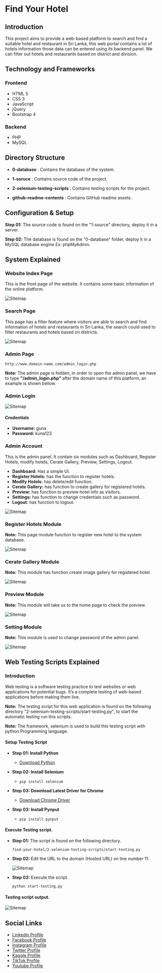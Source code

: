 # Find Your Hotel

## Introduction


This project aims to provide a web-based platform to search and find a suitable hotel and restaurant in Sri Lanka, this web portal contains a lot of hotels information those data can be entered using its backend panel. We can filter out hotels and restaurants based on district and division.


## Technology and Frameworks

### Frontend

- HTML 5
- CSS 3
- JavaScript
- jQuery
- Bootstrap 4

### Backend
- PHP
- MySQL



## Directory Structure

- **0-database** : Contains the database of the system.
- **1-soruce**   : Contains source code of the project.
- **2-selenium-testing-scripts**   : Contains testing scripts for the project.

- **github-readme-contents**   : Contains GitHub readme assets.


## Configuration & Setup

**Step 01:** The source code is found on the "1-source" directory, deploy it in a server.

**Step 02:** The database is found on the "0-database" folder, deploy it in a MySQL database engine Ex: phpMyAdmin.

## System Explained

### Website Index Page

This is the front page of the website. It contains some basic information of the online platform.

![Sitemap](github-readme-contents/web-page.gif)


### Search Page

This page has a filter feature where visitors are able to search and find information of hotels and restaurants in Sri Lanka, the search could used to filter restaurants and hotels based on districts.

![Sitemap](github-readme-contents/search.gif)


### Admin Page

```
http://www.domain-name.com/admin_login.php

```

**Note:** The admin page is hidden, in order to open the admin panel, we have to type **"/admin_login.php"** after the domain name of this platform, an example is shown bellow.

### Admin Login

![Sitemap](github-readme-contents/login-page.jpg)

#### Credentials

- **Username:** guna
- **Password:** kuna123


### Admin Account

This is the admin panel. It contain six modules such as Dashboard, Register Hotels, modify hotels, Cerate Gallery, Preview, Settings, Logout.

- **Dashboard:** Has a simple UI.
- **Register Hotels:** has the function to register hotels.
- **Modify Hotels:** has delete/edit function.
- **Cerate Gallery:** has function to create gallery for registered hotels.
- **Preview:** has function to preview hotel info as visitors.
- **Settings:** has function to change credentials such as password.
- **Logout:** has function to logout.


![Sitemap](github-readme-contents/dashboard.jpg)

### Register Hotels Module

**Note:** This page module function to register new hotel to the system database.

![Sitemap](github-readme-contents/register-hotel.gif)


### Cerate Gallery Module

**Note:** This module has function create image gallery for registered hotel.

![Sitemap](github-readme-contents/create-gallery.gif)

### Preview Module

**Note:** This module will take us to the home page to check the preview.

![Sitemap](github-readme-contents/preview.jpg)


### Setting Module

**Note:** This module is used to change password of the admin panel.

![Sitemap](github-readme-contents/settings-module.jpg)


## Web Testing Scripts Explained

### Introduction

Web testing is a software testing practice to test websites or web applications for potential bugs. It’s a complete testing of web-based applications before making them live.

**Note:** The testing script for this web application is found on the following directory "2-selenium-testing-scripts/start-testing.py", to start the automatic testing run this scripts.

**Note:** The framework, selenium is used to build this testing script with python Programming language.

#### Setup Testing Script

- **Step 01: Install Python**
  - [Download Python](https://www.python.org/)

- **Step 02: Install Selenium**
  - ```pip install selenium```

- **Step 03: Download Latest Driver for Chrome**
  - [Download Chrome Driver](https://chromedriver.chromium.org/downloads)

- **Step 03: Install Pynput**
  - ```pip install pynput```


#### Execute Testing script.

- **Step 01:** The script is found on the following directory.

  ```
  find-your-hotel/2-selenium-testing-scripts/start-testing.py
  ```

- **Step 02:** Edit the URL to the domain (Hosted URL) on line number 11.

  ![Sitemap](github-readme-contents/code.jpg)

- **Step 03:** Execute the script.

  ```
  python start-testing.py
  ```

#### Testing script output.

![Sitemap](github-readme-contents/testing.gif)

## Social Links

* [Linkedin Profile](https://www.linkedin.com/in/gunarakulangunaretnam)
* [Facebook Profile](https://www.facebook.com/gunarakulangunaratnam)
* [Instagram Profile](https://www.instagram.com/gunarakulangunaretnam)
* [Twitter Profile ](https://twitter.com/gunarakulangr)
* [Kaggle Profile](https://www.kaggle.com/gunarakulangr)
* [TikTok Profile](https://www.tiktok.com/@gunarakulangunaretnam)
* [Youtube Profile](https://www.youtube.com/channel/UCMWkED5sabgVZSCKjZuRJXA)
